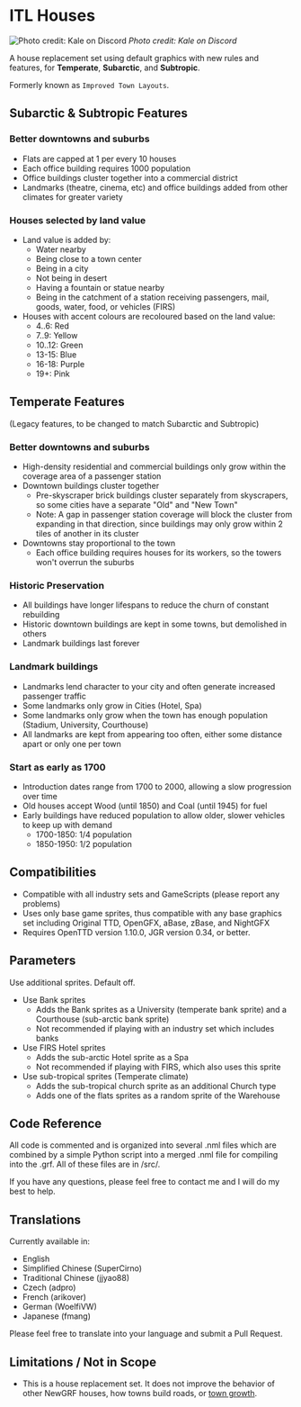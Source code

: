 # ITL Houses

![Photo credit: Kale on Discord](docs/itl_kale.png)
_Photo credit: Kale on Discord_

A house replacement set using default graphics with new rules and features, for **Temperate**, **Subarctic**, and **Subtropic**.

Formerly known as `Improved Town Layouts`.

## Subarctic & Subtropic Features
### Better downtowns and suburbs
- Flats are capped at 1 per every 10 houses
- Each office building requires 1000 population
- Office buildings cluster together into a commercial district
- Landmarks (theatre, cinema, etc) and office buildings added from other climates for greater variety

### Houses selected by land value
- Land value is added by:
  - Water nearby
  - Being close to a town center
  - Being in a city
  - Not being in desert
  - Having a fountain or statue nearby
  - Being in the catchment of a station receiving passengers, mail, goods, water, food, or vehicles (FIRS)
- Houses with accent colours are recoloured based on the land value:
  - 4..6: Red
  - 7..9: Yellow
  - 10..12: Green
  - 13-15: Blue
  - 16-18: Purple
  - 19+: Pink

## Temperate Features 
(Legacy features, to be changed to match Subarctic and Subtropic)

### Better downtowns and suburbs
- High-density residential and commercial buildings only grow within the coverage area of a passenger station
- Downtown buildings cluster together
  - Pre-skyscraper brick buildings cluster separately from skyscrapers, so some cities have a separate "Old" and "New Town"
  - Note: A gap in passenger station coverage will block the cluster from expanding in that direction, since buildings may only grow within 2 tiles of another in its cluster
- Downtowns stay proportional to the town
  - Each office building requires houses for its workers, so the towers won't overrun the suburbs

### Historic Preservation
- All buildings have longer lifespans to reduce the churn of constant rebuilding
- Historic downtown buildings are kept in some towns, but demolished in others
- Landmark buildings last forever

### Landmark buildings
- Landmarks lend character to your city and often generate increased passenger traffic
- Some landmarks only grow in Cities (Hotel, Spa)
- Some landmarks only grow when the town has enough population (Stadium, University, Courthouse)
- All landmarks are kept from appearing too often, either some distance apart or only one per town

### Start as early as 1700
- Introduction dates range from 1700 to 2000, allowing a slow progression over time
- Old houses accept Wood (until 1850) and Coal (until 1945) for fuel
- Early buildings have reduced population to allow older, slower vehicles to keep up with demand
  - 1700-1850: 1/4 population
  - 1850-1950: 1/2 population

## Compatibilities
- Compatible with all industry sets and GameScripts (please report any problems)
- Uses only base game sprites, thus compatible with any base graphics set including Original TTD, OpenGFX, aBase, zBase, and NightGFX
- Requires OpenTTD version 1.10.0, JGR version 0.34, or better.

## Parameters
Use additional sprites. Default off.
- Use Bank sprites
  - Adds the Bank sprites as a University (temperate bank sprite) and a Courthouse (sub-arctic bank sprite)
  - Not recommended if playing with an industry set which includes banks
- Use FIRS Hotel sprites
  - Adds the sub-arctic Hotel sprite as a Spa
  - Not recommended if playing with FIRS, which also uses this sprite
- Use sub-tropical sprites (Temperate climate)
  - Adds the sub-tropical church sprite as an additional Church type
  - Adds one of the flats sprites as a random sprite of the Warehouse

## Code Reference
All code is commented and is organized into several .nml files which are combined by a simple Python script into a merged .nml file for compiling into the .grf. All of these files are in /src/.

If you have any questions, please feel free to contact me and I will do my best to help.

## Translations
Currently available in:
- English
- Simplified Chinese (SuperCirno)
- Traditional Chinese (jjyao88)
- Czech (adpro)
- French (arikover)
- German (WoelfiVW)
- Japanese (fmang)

Please feel free to translate into your language and submit a Pull Request.

## Limitations / Not in Scope
- This is a house replacement set. It does not improve the behavior of other NewGRF houses, how towns build roads, or [town growth](https://wiki.openttd.org/en/Manual/Towns#town-growth).

